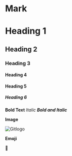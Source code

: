 # Mark
# Heading 1
## Heading 2
### Heading 3
#### Heading 4 
#### Heading 5
##### Heading 6
**Bold Text**
*Italic*
***Bold and Italic***

**Image**



![Gitlogo](https://avatars.githubusercontent.com/u/9919?s=200&v=4)


**Emoji**

:yellow_heart:
